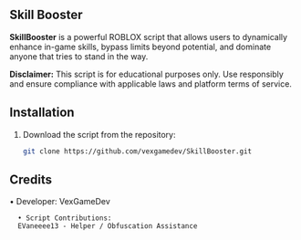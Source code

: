 ## Skill Booster

**SkillBooster** is a powerful ROBLOX script that allows users to dynamically enhance in-game skills, bypass limits beyond potential, and dominate anyone that tries to stand in the way.

**Disclaimer:** This script is for educational purposes only. Use responsibly and ensure compliance with applicable laws and platform terms of service. 

## Installation  
1. Download the script from the repository:  
   ```bash
   git clone https://github.com/vexgamedev/SkillBooster.git

## Credits
   • Developer: VexGameDev
      
      • Script Contributions:
      EVaneeee13 - Helper / Obfuscation Assistance


